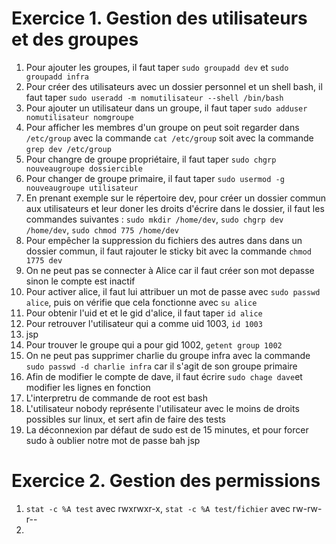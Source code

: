 # Exercice 1. Gestion des utilisateurs et des groupes

1.  Pour ajouter les groupes, il faut taper `sudo groupadd dev` et `sudo groupadd infra`
2.  Pour créer des utilisateurs avec un dossier personnel et un shell bash, il faut taper `sudo useradd -m nomutilisateur --shell /bin/bash`
3.  Pour ajouter un utilisateur dans un groupe, il faut taper `sudo adduser nomutilisateur nomgroupe`
4.  Pour afficher les membres d'un groupe on peut soit regarder dans `/etc/group` avec la commande `cat /etc/group` soit avec la commande `grep dev /etc/group`
5.  Pour changre de groupe propriétaire, il faut taper `sudo chgrp nouveaugroupe dossiercible`
6.  Pour changer de groupe primaire, il faut taper `sudo usermod -g nouveaugroupe utilisateur`
7.  En prenant exemple sur le répertoire dev, pour créer un dossier commun aux utilisateurs et leur doner les droits d'écrire dans le dossier, il faut les commandes suivantes : `sudo mkdir /home/dev`, `sudo chgrp dev /home/dev`, `sudo chmod 775 /home/dev`
8.  Pour empêcher la suppression du fichiers des autres dans dans un dossier commun, il faut rajouter le sticky bit avec la commande `chmod 1775 dev`
9.  On ne peut pas se connecter à Alice car il faut créer son mot depasse sinon le compte est inactif
10. Pour activer alice, il faut lui attribuer un mot de passe avec `sudo passwd alice`, puis on vérifie que cela fonctionne avec `su alice`
11. Pour obtenir l'uid et et le gid d'alice, il faut taper `id alice`
12.  Pour retrouver l'utilisateur qui a comme uid 1003, `id 1003`
13.  jsp
14.  Pour trouver le groupe qui a pour gid 1002, `getent group 1002`
15.  On ne peut pas supprimer charlie du groupe infra avec la commande `sudo passwd -d charlie infra` car il s'agit de son groupe primaire
16.  Afin de modifier le compte de dave, il faut écrire `sudo chage dave`et modifier les lignes en fonction
17.  L'interpretru de commande de root est bash
18.  L'utilisateur nobody représente l'utilisateur avec le moins de droits possibles sur linux, et sert afin de faire des tests
19.  La déconnexion par défaut de sudo est de 15 minutes, et pour forcer sudo à oublier notre mot de passe bah jsp

# Exercice 2. Gestion des permissions

1.  `stat -c %A test` avec rwxrwxr-x, `stat -c %A test/fichier` avec rw-rw-r--
2.  
